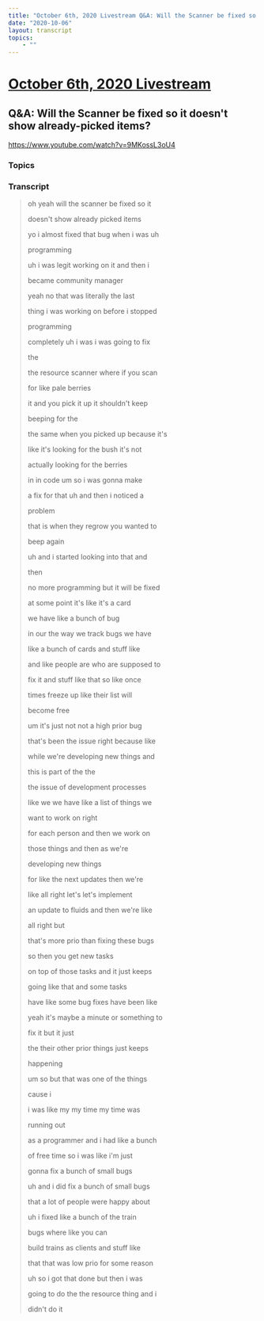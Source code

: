 ```yaml
---
title: "October 6th, 2020 Livestream Q&A: Will the Scanner be fixed so it doesn't show already-picked items?"
date: "2020-10-06"
layout: transcript
topics:
    - ""
---
```

# [October 6th, 2020 Livestream](../2020-10-06.md)
## Q&A: Will the Scanner be fixed so it doesn't show already-picked items?
https://www.youtube.com/watch?v=9MKossL3oU4

### Topics


### Transcript

> oh yeah will the scanner be fixed so it
>
> doesn't show already picked items
>
> yo i almost fixed that bug when i was uh
>
> programming
>
> uh i was legit working on it and then i
>
> became community manager
>
> yeah no that was literally the last
>
> thing i was working on before i stopped
>
> programming
>
> completely uh i was i was going to fix
>
> the
>
> the resource scanner where if you scan
>
> for like pale berries
>
> it and you pick it up it shouldn't keep
>
> beeping for the
>
> the same when you picked up because it's
>
> like it's looking for the bush it's not
>
> actually looking for the berries
>
> in in code um so i was gonna make
>
> a fix for that uh and then i noticed a
>
> problem
>
> that is when they regrow you wanted to
>
> beep again
>
> uh and i started looking into that and
>
> then
>
> no more programming but it will be fixed
>
> at some point it's like it's a card
>
> we have like a bunch of bug
>
> in our the way we track bugs we have
>
> like a bunch of cards and stuff like
>
> and like people are who are supposed to
>
> fix it and stuff like that so like once
>
> times freeze up like their list will
>
> become free
>
> um it's just not not a high prior bug
>
> that's been the issue right because like
>
> while we're developing new things and
>
> this is part of the the
>
> the issue of development processes
>
> like we we have like a list of things we
>
> want to work on right
>
> for each person and then we work on
>
> those things and then as we're
>
> developing new things
>
> for like the next updates then we're
>
> like all right let's let's implement
>
> an update to fluids and then we're like
>
> all right but
>
> that's more prio than fixing these bugs
>
> so then you get new tasks
>
> on top of those tasks and it just keeps
>
> going like that and some tasks
>
> have like some bug fixes have been like
>
> yeah it's maybe a minute or something to
>
> fix it but it just
>
> the their other prior things just keeps
>
> happening
>
> um so but that was one of the things
>
> cause i
>
> i was like my my time my time was
>
> running out
>
> as a programmer and i had like a bunch
>
> of free time so i was like i'm just
>
> gonna fix a bunch of small bugs
>
> uh and i did fix a bunch of small bugs
>
> that a lot of people were happy about
>
> uh i fixed like a bunch of the train
>
> bugs where like you can
>
> build trains as clients and stuff like
>
> that that was low prio for some reason
>
> uh so i got that done but then i was
>
> going to do the the resource thing and i
>
> didn't do it
